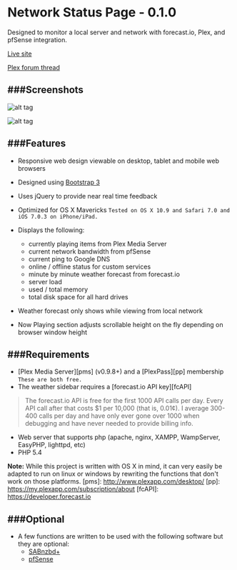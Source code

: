 Network Status Page - 0.1.0
===================

Designed to monitor a local server and network with forecast.io, Plex, and pfSense integration.

[Live site][ls]

[Plex forum thread][pft]

[ls]: http://d4rk.co/
[pft]: http://forums.plexapp.com/index.php/topic/82978-showing-off-whats-possible-with-plex/

###Screenshots
---------------
![alt tag](https://dl.dropboxusercontent.com/u/493625/Do%20Not%20Delete/d4rk.co.png)

![alt tag](https://dl.dropboxusercontent.com/u/493625/Do%20Not%20Delete/d4rk.co%20-%20now%20playing.png)


###Features
---------------
* Responsive web design viewable on desktop, tablet and mobile web browsers 

* Designed using [Bootstrap 3][bs]

* Uses jQuery to provide near real time feedback

* Optimized for OS X Mavericks `Tested on OS X 10.9 and Safari 7.0 and iOS 7.0.3 on iPhone/iPad.`

* Displays the following:
	* currently playing items from Plex Media Server
	* current network bandwidth from pfSense
	* current ping to Google DNS
	* online / offline status for custom services
	* minute by minute weather forecast from forecast.io
	* server load
	* used / total memory
	* total disk space for all hard drives

* Weather forecast only shows while viewing from local network

* Now Playing section adjusts scrollable height on the fly depending on browser window height


[bs]: http://getbootstrap.com



###Requirements
---------------
* [Plex Media Server][pms] (v0.9.8+) and a [PlexPass][pp] membership `These are both free.`
* The weather sidebar requires a [forecast.io API key][fcAPI]
>The forecast.io API is free for the first 1000 API calls per day. Every API call after that costs $1 per 10,000 (that is, 0.01¢). I average 300-400 calls per day and have only ever gone over 1000 when debugging and have never needed to provide billing info.
* Web server that supports php (apache, nginx, XAMPP, WampServer, EasyPHP, lighttpd, etc)
* PHP 5.4

**Note:** While this project is written with OS X in mind, it can very easily be adapted to run on linux or windows
by rewriting the functions that don't work on those platforms.
[pms]: http://www.plexapp.com/desktop/
[pp]: https://my.plexapp.com/subscription/about
[fcAPI]: https://developer.forecast.io

###Optional
---------------
* A few functions are written to be used with the following software but they are optional:
	* [SABnzbd+][sab]
	* [pfSense][pfs]

[sab]: http://sabnzbd.org
[pfs]: http://www.pfsense.org